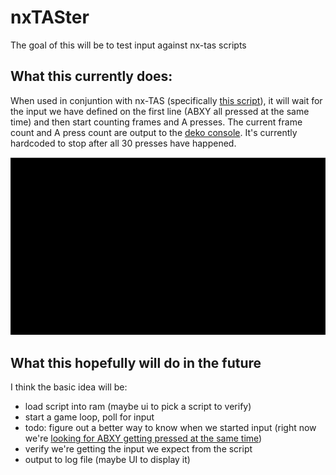 # nxTASter
The goal of this will be to test input against nx-tas scripts

## What this currently does:
When used in conjuntion with nx-TAS (specifically [this script](https://github.com/briaguya/nx-TAS/blob/master/sd_card/scripts/script1.txt)), it will wait for the input we have defined on the first line (ABXY all pressed at the same time) and then start counting frames and A presses. The current frame count and A press count are output to the [deko console](https://github.com/switchbrew/switch-examples/tree/master/graphics/deko3d/deko_console). It's currently hardcoded to stop after all 30 presses have happened.

![seee it in action](/docs/running_script.gif)

## What this hopefully will do in the future
I think the basic idea will be:
* load script into ram (maybe ui to pick a script to verify)
* start a game loop, poll for input
* todo: figure out a better way to know when we started input (right now we're [looking for ABXY getting pressed at the same time](https://github.com/briaguya/nxtaster/blob/3ef0fcf08b53d4e39632886c9e5c478d9595cfc7/source/main.c#L74-L89))
* verify we're getting the input we expect from the script
* output to log file (maybe UI to display it)
